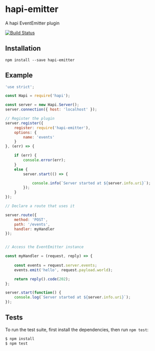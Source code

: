 # hapi-emitter
A hapi EventEmitter plugin

[![Build Status](https://travis-ci.org/cilindrox/hapi-emitter.svg)](https://travis-ci.org/cilindrox/hapi-emitter)

## Installation

```
npm install --save hapi-emitter
```


## Example

```js
'use strict';

const Hapi = require('hapi');

const server = new Hapi.Server();
server.connection({ host: 'localhost' });

// Register the plugin
server.register({
    register: require('hapi-emitter'),
    options: {
        name: 'events'
    }
}, (err) => {

    if (err) {
        console.error(err);
    } 
    else {
        server.start(() => {

            console.info(`Server started at ${server.info.uri}`);
        });
    }
});

// Declare a route that uses it

server.route({
    method: 'POST',
    path: '/events',
    handler: myHandler
});


// Access the EventEmitter instance

const myHandler = (request, reply) => {
  
    const events = request.server.events;
    events.emit('hello', request.payload.world);

    return reply().code(202);
};

server.start(function() {
    console.log(`Server started at ${server.info.uri}`);
});
```

## Tests

To run the test suite, first install the dependencies, then run `npm test`:

```bash
$ npm install
$ npm test
```
